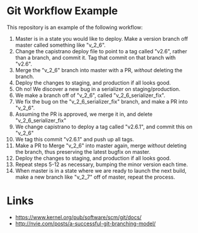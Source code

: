 # Git Workflow Example

This repository is an example of the following workflow:

1. Master is in a state you would like to deploy. Make a version branch off master called something like "v_2_6".
2. Change the capistrano deploy file to point to a tag called "v2.6", rather than a branch, and commit it. Tag that commit on that branch with "v2.6".
3. Merge the "v_2_6" branch into master with a PR,  _without_ deleting the branch.
4. Deploy the changes to staging, and production if all looks good.
5. Oh no! We discover a new bug in a serializer on staging/production.
6. We make a branch off of "v_2_6", called "v_2_6_serializer_fix".
7. We fix the bug on the "v_2_6_serializer_fix" branch, and make a PR into "v_2_6".
8. Assuming the PR is approved, we merge it in, and delete "v_2_6_serializer_fix"
9. We change capistrano to deploy a tag called "v2.6.1", and commit this on "v_2_6"
10. We tag this commit "v2.6.1" and push up all tags.
11. Make a PR to Merge "v_2_6" into master again, merge _without_ deleting the branch, thus preserving the latest bugfix on master.
12. Deploy the changes to staging, and production if all looks good.
13. Repeat steps 5-12 as necessary, bumping the minor version each time.
14. When master is in a state where we are ready to launch the next build, make a new branch like "v_2_7" off of master, repeat the process.

# Links

- https://www.kernel.org/pub/software/scm/git/docs/
- http://nvie.com/posts/a-successful-git-branching-model/
